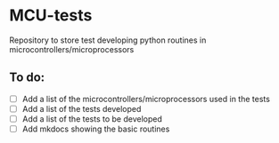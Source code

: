 # MCU-tests
Repository to store test developing python routines in microcontrollers/microprocessors

## To do:
- [ ] Add a list of the microcontrollers/microprocessors used in the tests
- [ ] Add a list of the tests developed
- [ ] Add a list of the tests to be developed
- [ ] Add mkdocs showing the basic routines